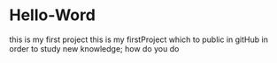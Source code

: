 # Hello-Word
this is my first project
this is my firstProject which to public in gitHub in order to study new knowledge;
how do you do 
